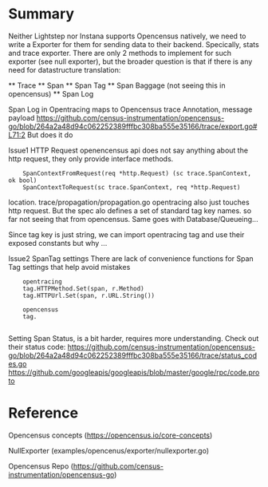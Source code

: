 # Summary
Neither Lightstep nor Instana supports Opencensus natively, we need to write a Exporter for them for sending data to their backend. Specically, stats and trace exporter. There are only 2 methods to implement for such exporter (see null exporter), but the broader question is that if there is any need for datastructure translation:

**  Trace
**  Span
**  Span Tag
**  Span Baggage (not seeing this in opencensus)
**  Span Log 

Span Log in Opentracing maps to Opencensus trace Annotation, message payload
https://github.com/census-instrumentation/opencensus-go/blob/264a2a48d94c062252389fffbc308ba555e35166/trace/export.go#L71:2
But does it do

Issue1 HTTP Request
openencensus api does not say anything about the http request, they only provide interface methods.
```
    SpanContextFromRequest(req *http.Request) (sc trace.SpanContext, ok bool)
    SpanContextToRequest(sc trace.SpanContext, req *http.Request)
```
location. trace/propagation/propagation.go
opentracing also just touches http request. But the spec alo defines a set of standard tag key names.
so far not seeing that from opencensus.
Same goes with Database/Queueing...

Since tag key is just string, we can import opentracing tag and use their exposed constants but why ...

Issue2 SpanTag settings
There are lack of convenience functions for Span Tag settings that help avoid mistakes

``` 
    opentracing
    tag.HTTPMethod.Set(span, r.Method)
    tag.HTTPUrl.Set(span, r.URL.String())
```

```
    opencensus
    tag.


```

Setting Span Status, is a bit harder, requires more understanding. 
Check out their status code:
https://github.com/census-instrumentation/opencensus-go/blob/264a2a48d94c062252389fffbc308ba555e35166/trace/status_codes.go
https://github.com/googleapis/googleapis/blob/master/google/rpc/code.proto

# Reference
Opencensus concepts
(https://opencensus.io/core-concepts)

NullExporter
(examples/opencenus/exporter/nullexporter.go)

Opencensus Repo
(https://github.com/census-instrumentation/opencensus-go)


